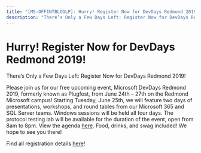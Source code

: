 ```yaml
---
title: "[MS-OFFINTBLOGLP]: Hurry! Register Now for DevDays Redmond 2019!"
description: "There’s Only a Few Days Left: Register Now for DevDays Redmond 2019!   Please join us for our free upcoming event, Microsoft DevDays Redmond"
---
```


# Hurry! Register Now for DevDays Redmond 2019!

<p> </p>
<p>There’s Only a Few
Days Left: Register Now for DevDays Redmond 2019! </p>

<p>Please join us for our free upcoming event, Microsoft
DevDays Redmond 2019, formerly known as Plugfest, from June 24th – 27th on the
Redmond Microsoft campus! Starting Tuesday, June 25th, we will feature two days
of presentations, workshops, and round tables from our Microsoft 365 and SQL
Server teams. Windows sessions will be held all four days. The protocol testing
lab will be available for the duration of the event, open from 8am to 8pm. View
the agenda <span><a href="https://www.interopevents.com/redmond2019">here</a></span>. Food, drinks,
and swag included! We hope to see you there! </p>

<p>Find all registration details <span><a href="http://www.interopevents.com/Redmond2019">here</a></span>!</p>

<p><a id="EndOfDocument_ST"></a></p>


                